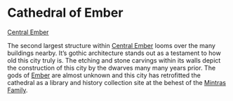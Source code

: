 # Cathedral of Ember
[Central Ember](./Central%20Ember%20Overview.md)

The second largest structure within [Central Ember](Central%20Ember%20Overview.md) looms over the many buildings nearby. It’s gothic architecture stands out as a testament to how old this city truly is. The etching and stone carvings within its walls depict the construction of this city by the dwarves many many years prior. The gods of [Ember](../Ember%20Overview.md) are almost unknown and this city has retrofitted the cathedral as a library and history collection site at the behest of the [Mintras Family]().